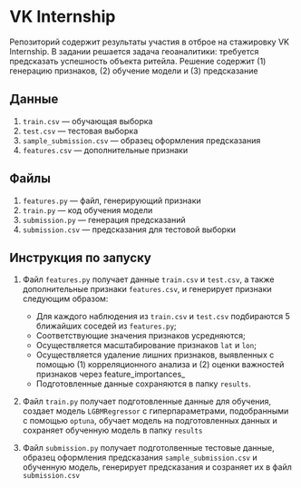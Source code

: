 # VK Internship

Репозиторий содержит результаты участия в отброе на стажировку VK Internship. В задании решается задача геоаналитики: требуется предсказать успешность объекта ритейла. Решение содержит (1) генерацию признаков, (2) обучение модели и (3) предсказание

## Данные
1. `train.csv` — обучающая выборка
2. `test.csv` — тестовая выборка
3. `sample_submission.csv` — образец оформления предсказания
4. `features.csv` — дополнительные признаки

## Файлы
1. `features.py` — файл, генерирующий признаки
2. `train.py` — код обучения модели
3. `submission.py` — генерация предсказаний
4. `submission.csv` — предсказания для тестовой выборки

## Инструкция по запуску

1. Файл `features.py` получает данные `train.csv` и `test.csv`, а также дополнительные признаки `features.csv`, и генерирует признаки следующим образом:
   * Для каждого наблюдения из `train.csv` и `test.csv` подбираются 5 ближайших соседей из `features.py`;
   * Соответствующие значения признаков усредняются;
   * Осуществляется масштабирование признаков `lat` и `lon`;
   * Осуществляется удаление лишних признаков, выявленных с помощью (1) корреляционного анализа и (2) оценки важностей признаков через feature_importances_
   * Подготовленные данные сохраняются в папку `results`.

2. Файл `train.py` получает подготовленные данные для обучения, создает модель `LGBMRegressor` с гиперпараметрами, подобранными с помощью `optuna`, обучает модель на подготовленных данных и сохраняет обученную модель в папку `results`

3. Файл `submission.py` получает подготолвенные тестовые данные, образец оформления предсказания `sample_submission.csv` и обученную модель, генерирует предсказания и созраняет их в файл `submission.csv`
